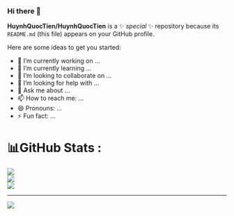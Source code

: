 ### Hi there 👋
**HuynhQuocTien/HuynhQuocTien** is a ✨ _special_ ✨ repository because its `README.md` (this file) appears on your GitHub profile.

Here are some ideas to get you started:

- 🔭 I’m currently working on ...
- 🌱 I’m currently learning ...
- 👯 I’m looking to collaborate on ...
- 🤔 I’m looking for help with ...
- 💬 Ask me about ...
- 📫 How to reach me: ...
- 😄 Pronouns: ...
- ⚡ Fun fact: ...
  
# 📊GitHub Stats :
![](https://github-readme-stats.vercel.app/api?username=HuynhQuocTien&theme=vue-dark&hide_border=true&include_all_commits=false&count_private=false)<br/>
![](https://github-readme-streak-stats.herokuapp.com/?user=HuynhQuocTien&theme=vue-dark&hide_border=true)<br/>
![](https://github-readme-stats.vercel.app/api/top-langs/?username=HuynhQuocTien&theme=vue-dark&hide_border=true&include_all_commits=false&count_private=false&layout=compact)

---
[![](https://visitcount.itsvg.in/api?id=HuynhQuocTien&icon=0&color=0)](https://visitcount.itsvg.in)
